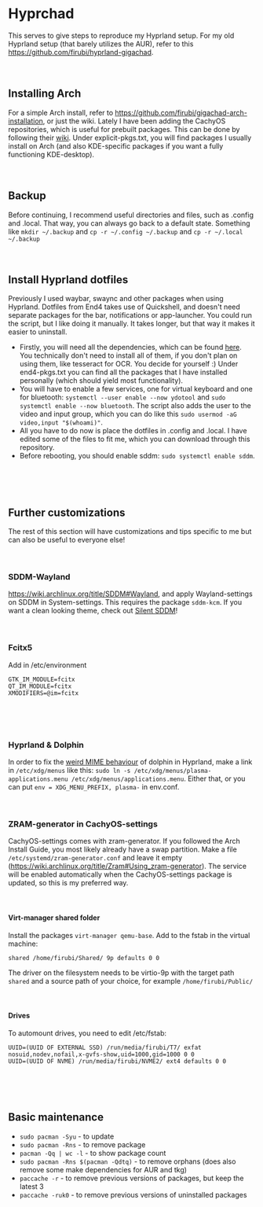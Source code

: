 # Hyprchad
This serves to give steps to reproduce my Hyprland setup. For my old Hyprland setup (that barely utilizes the AUR), refer to this https://github.com/firubi/hyprland-gigachad.
<br>
<br>
</br>

## Installing Arch
For a simple Arch install, refer to https://github.com/firubi/gigachad-arch-installation, or just the wiki. Lately I have been adding the CachyOS repositories, which is useful for prebuilt packages. This can be done by following their [wiki](https://wiki.cachyos.org/features/optimized_repos/). Under explicit-pkgs.txt, you will find packages I usually install on Arch (and also KDE-specific packages if you want a fully functioning KDE-desktop).
<br>
<br>
</br>

## Backup
Before continuing, I recommend useful directories and files, such as .config and .local. That way, you can always go back to a default state. Something like `mkdir ~/.backup` and `cp -r ~/.config ~/.backup` and `cp -r ~/.local ~/.backup`
<br>
<br>
</br>

## Install Hyprland dotfiles
Previously I used waybar, swaync and other packages when using Hyprland. Dotfiles from End4 takes use of Quickshell, and doesn't need separate packages for the bar, notifications or app-launcher. You could run the script, but I like doing it manually. It takes longer, but that way it makes it easier to uninstall. 
- Firstly, you will need all the dependencies, which can be found [here](https://github.com/end-4/dots-hyprland/tree/main/arch-packages). You technically don't need to install all of them, if you don't plan on using them, like tesseract for OCR. You decide for yourself :) Under end4-pkgs.txt you can find all the packages that I have installed personally (which should yield most functionality).
- You will have to enable a few services, one for virtual keyboard and one for bluetooth: `systemctl --user enable --now ydotool` and `sudo systemctl enable --now bluetooth`. The script also adds the user to the video and input group, which you can do like this `sudo usermod -aG video,input "$(whoami)"`.
- All you have to do now is place the dotfiles in .config and .local. I have edited some of the files to fit me, which you can download through this repository.
- Before rebooting, you should enable sddm: `sudo systemctl enable sddm`.
<br>
<br>
</br>

## Further customizations
The rest of this section will have customizations and tips specific to me but can also be useful to everyone else!
<br>
<br>
</br>

### SDDM-Wayland
https://wiki.archlinux.org/title/SDDM#Wayland, and apply Wayland-settings on SDDM in System-settings. This requires the package `sddm-kcm`. If you want a clean looking theme, check out [Silent SDDM](https://github.com/uiriansan/SilentSDDM)!
<br>
<br>
</br>

### Fcitx5
Add in /etc/environment
```
GTK_IM_MODULE=fcitx
QT_IM_MODULE=fcitx
XMODIFIERS=@im=fcitx
```
<br>
<br>
</br>

### Hyprland & Dolphin
In order to fix the [weird MIME behaviour](https://bbs.archlinux.org/viewtopic.php?pid=2167579#p2167579) of dolphin in Hyprland, make a link in `/etc/xdg/menus` like this: `sudo ln -s /etc/xdg/menus/plasma-applications.menu /etc/xdg/menus/applications.menu`. Either that, or you can put `env = XDG_MENU_PREFIX, plasma-` in env.conf. 
<br>
<br>
</br>

### ZRAM-generator in CachyOS-settings
CachyOS-settings comes with zram-generator. If you followed the Arch Install Guide, you most likely already have a swap partition. Make a file `/etc/systemd/zram-generator.conf` and leave it empty (https://wiki.archlinux.org/title/Zram#Using_zram-generator). The service will be enabled automatically when the CachyOS-settings package is updated, so this is my preferred way. 
<br>
<br>
</br>

#### Virt-manager shared folder
Install the packages `virt-manager qemu-base`. Add to the fstab in the virtual machine:
```
shared /home/firubi/Shared/ 9p defaults 0 0
```
The driver on the filesystem needs to be virtio-9p with the target path `shared` and a source path of your choice, for example `/home/firubi/Public/`
<br>
<br>
</br>

#### Drives
To automount drives, you need to edit /etc/fstab:
```
UUID=(UUID OF EXTERNAL SSD) /run/media/firubi/T7/ exfat nosuid,nodev,nofail,x-gvfs-show,uid=1000,gid=1000 0 0
UUID=(UUID OF NVME) /run/media/firubi/NVME2/ ext4 defaults 0 0
```
<br>
<br>
</br>

## Basic maintenance
- `sudo pacman -Syu` - to update
- `sudo pacman -Rns` - to remove package
- `pacman -Qq | wc -l` - to show package count
- `sudo pacman -Rns $(pacman -Qdtq)` - to remove orphans (does also remove some make dependencies for AUR and tkg)
- `paccache -r` - to remove previous versions of packages, but keep the latest 3
- `paccache -ruk0` - to remove previous versions of uninstalled packages

